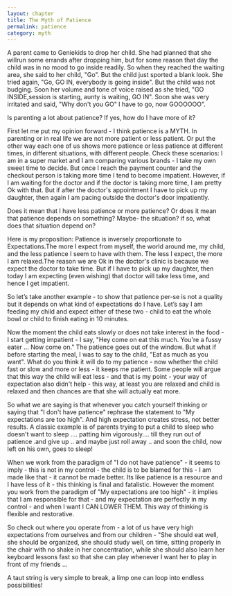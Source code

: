 ```yaml
---
layout: chapter
title: The Myth of Patience
permalink: patience
category: myth
--- 
```


A parent came to Geniekids to drop her child. She had planned that she willrun some errands after dropping him, but for some reason that day the child was in no mood to go inside readily. So when they reached the waiting area, she said to her child, "Go". But the child just sported a blank look. She tried again, "Go, GO IN, everybody is going inside". But the child was not budging. Soon her volume and tone of voice raised as she tried, "GO INSIDE,session is starting, aunty is waiting, GO IN". Soon she was very irritated and said, "Why don't you GO" I have to go, now GOOOOOO".

Is parenting a lot about patience? If yes, how do I have more of it?

First let me put my opinion forward - I think patience is a MYTH. In parenting or in real life we are not more patient or less patient. Or put the other way each one of us shows more patience or less patience at different times, in different situations, with different people. Check these scenarios: I am in a super market and I am comparing various brands - I take my own sweet time to decide. But once I reach the payment counter and the checkout person is taking more time I tend to become impatient. However, if I am waiting for the doctor and if the doctor is taking more time, I am pretty Ok with that. But if after the doctor's appointment I have to pick up my daughter, then again I am pacing outside the doctor's door impatiently.

Does it mean that I have less patience or more patience? Or does it mean that patience depends on something? Maybe- the situation? if so, what does that situation depend on?

Here is my proposition: Patience is inversely proportionate to Expectations.The more I expect from myself, the world around me, my child, and the less patience I seem to have with them. The less I expect, the more I am relaxed.The reason we are Ok in the doctor's clinic is because we expect the doctor to take time. But if I have to pick up my daughter, then today I am expecting (even wishing) that doctor will take less time, and hence I get impatient.

So let’s take another example - to show that patience per-se is not a quality but it depends on what kind of expectations do I have. Let’s say I am feeding my child and expect either of these two - child to eat the whole bowl or child to finish eating in 10 minutes.

Now the moment the child eats slowly or does not take interest in the food -I start getting impatient - I say, "Hey come on eat this much. You're a fussy eater … Now come on." The patience goes out of the window. But what if before starting the meal, I was to say to the child, "Eat as much as you want". What do you think it will do to my patience - now whether the child fast or slow and more or less - it keeps me patient. Some people will argue that this way the child will eat less - and that is my point - your way of expectation also didn't help - this way, at least you are relaxed and child is relaxed and then chances are that she will actually eat more.

So what we are saying is that whenever you catch yourself thinking or saying that "I don't have patience" rephrase the statement to "My expectations are too high". And high expectation creates stress, not better results. A classic example is of parents trying to put a child to sleep who doesn't want to sleep …. patting him vigorously.... till they run out of patience .and give up .. and maybe just roll away .. and soon the child, now left on his own, goes to sleep!

When we work from the paradigm of "I do not have patience" - it seems to imply - this is not in my control - the child is to be blamed for this - I am made like that - it cannot be made better. Its like patience is a resource and I have less of it - this thinking is final and fatalistic. However the moment you work from the paradigm of "My expectations are too high" - it implies that I am responsible for that - and my expectation are perfectly in my control - and when I want I CAN LOWER THEM. This way of thinking is flexible and restorative.

So check out where you operate from - a lot of us have very high expectations from ourselves and from our children - "She should eat well, she should be organized, she should study well, on time, sitting properly in the chair with no shake in her concentration, while she should also learn her keyboard lessons fast so that she can play whenever I want her to play in front of my friends ...

A taut string is very simple to break, a limp one can loop into endless possibilities!
